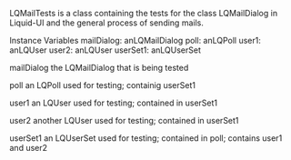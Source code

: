 LQMailTests is a class containing the tests for the class LQMailDialog in Liquid-UI and the general process of sending mails.

Instance Variables
	mailDialog:		anLQMailDialog
	poll:		anLQPoll
	user1:		anLQUser
	user2:		anLQUser
	userSet1:		anLQUserSet

mailDialog
	the LQMailDialog that is being tested

poll
	an LQPoll used for testing; containig userSet1

user1
	an LQUser used for testing; contained in userSet1

user2
	another LQUser used for testing; contained in userSet1

userSet1
	an LQUserSet used for testing; contained in poll; contains user1 and user2
